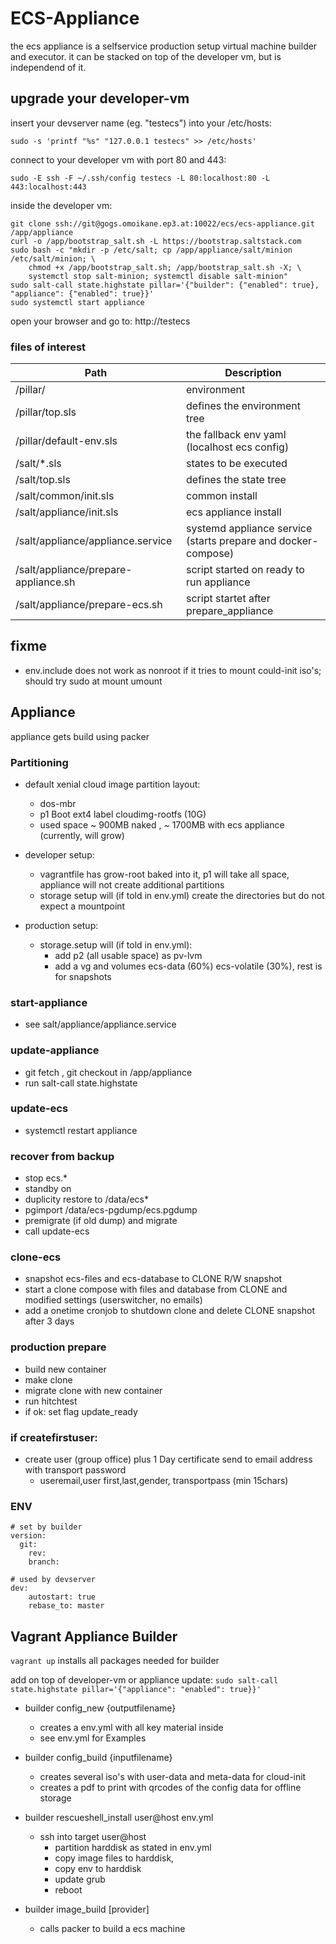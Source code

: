 # ECS-Appliance

the ecs appliance is a selfservice production setup virtual machine builder and executor.
it can be stacked on top of the developer vm, but is independend of it.

## upgrade your developer-vm

insert your devserver name (eg. "testecs") into your /etc/hosts:
```
sudo -s 'printf "%s" "127.0.0.1 testecs" >> /etc/hosts'
```

connect to your developer vm with port 80 and 443:
```
sudo -E ssh -F ~/.ssh/config testecs -L 80:localhost:80 -L 443:localhost:443
```

inside the developer vm:
```
git clone ssh://git@gogs.omoikane.ep3.at:10022/ecs/ecs-appliance.git /app/appliance
curl -o /app/bootstrap_salt.sh -L https://bootstrap.saltstack.com
sudo bash -c "mkdir -p /etc/salt; cp /app/appliance/salt/minion /etc/salt/minion; \
    chmod +x /app/bootstrap_salt.sh; /app/bootstrap_salt.sh -X; \
    systemctl stop salt-minion; systemctl disable salt-minion"
sudo salt-call state.highstate pillar='{"builder": {"enabled": true}, "appliance": {"enabled": true}}'
sudo systemctl start appliance
```

open your browser and go to: http://testecs


### files of interest

Path | Description
--- | ---
/pillar/                    | environment
/pillar/top.sls             | defines the environment tree
/pillar/default-env.sls     | the fallback env yaml (localhost ecs config)
/salt/*.sls                 | states to be executed
/salt/top.sls               | defines the state tree
/salt/common/init.sls       | common install
/salt/appliance/init.sls    | ecs appliance install
/salt/appliance/appliance.service    | systemd appliance service (starts prepare and docker-compose)
/salt/appliance/prepare-appliance.sh | script started on ready to run appliance
/salt/appliance/prepare-ecs.sh       | script startet after prepare_appliance

## fixme
+ env.include does not work as nonroot if it tries to mount could-init iso's; should try sudo at mount umount

## Appliance

appliance gets build using packer

### Partitioning

+ default xenial cloud image partition layout:
    + dos-mbr
    + p1 Boot ext4 label cloudimg-rootfs (10G)
    + used space ~ 900MB naked , ~ 1700MB with ecs appliance (currently, will grow)

+ developer setup:
    + vagrantfile has grow-root baked into it, p1 will take all space, appliance will not create additional partitions
    + storage setup will (if told in env.yml) create the directories but do not expect a mountpoint

+ production setup:
    + storage.setup will (if told in env.yml):
        + add p2 (all usable space) as pv-lvm
        + add a vg and volumes ecs-data (60%) ecs-volatile (30%), rest is for snapshots

### start-appliance
+ see salt/appliance/appliance.service

### update-appliance
+ git fetch , git checkout in /app/appliance
+ run salt-call state.highstate

### update-ecs
+ systemctl restart appliance

### recover from backup
+ stop ecs.*
+ standby on
+ duplicity restore to /data/ecs*
+ pgimport /data/ecs-pgdump/ecs.pgdump
+ premigrate (if old dump) and migrate
+ call update-ecs

### clone-ecs
+ snapshot ecs-files and ecs-database to CLONE R/W snapshot
+ start a clone compose with files and database from CLONE and modified settings
    (userswitcher, no emails)
+ add a onetime cronjob to shutdown clone and delete CLONE snapshot after 3 days

### production prepare
+ build new container
+ make clone
+ migrate clone with new container
+ run hitchtest
+ if ok: set flag update_ready

### if createfirstuser:
+ create user (group office) plus 1 Day certificate send to email address with transport password
    + useremail,user first,last,gender, transportpass (min 15chars)

### ENV
```
# set by builder
version:
  git:
    rev:
    branch:

# used by devserver
dev:
    autostart: true
    rebase_to: master

```

## Vagrant Appliance Builder

`vagrant up` installs all packages needed for builder

add on top of developer-vm or appliance update:
`sudo salt-call state.highstate pillar='{"appliance": "enabled": true}}'`

+ builder config_new {outputfilename}
    + creates a env.yml with all key material inside
    + see env.yml for Examples

+ builder config_build {inputfilename}
    + creates several iso's with user-data and meta-data for cloud-init
    + creates a pdf to print with qrcodes of the config data for offline storage

+ builder rescueshell_install user@host env.yml
    + ssh into target user@host
        + partition harddisk as stated in env.yml
        + copy image files to harddisk,
        + copy env to harddisk
        + update grub
        + reboot

+ builder image_build [provider]
    + calls packer to build a ecs machine
